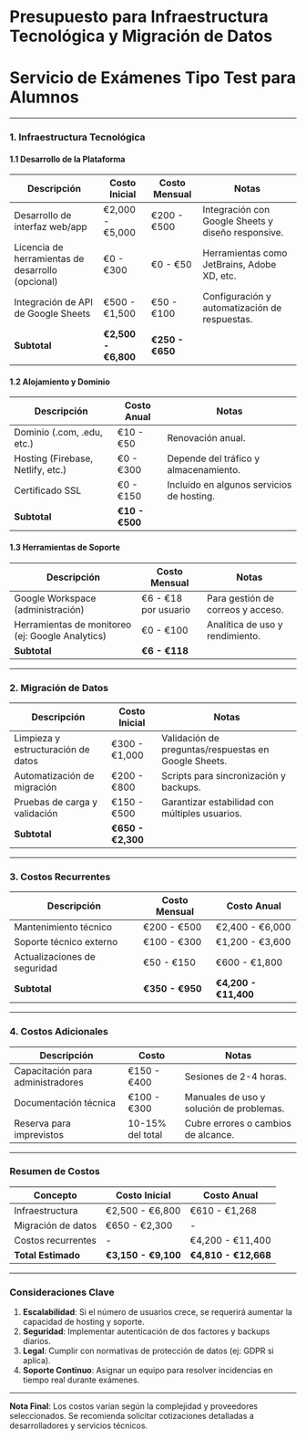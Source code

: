 # **Presupuesto para Infraestructura Tecnológica y Migración de Datos**  
# **Servicio de Exámenes Tipo Test para Alumnos**  

---

### **1. Infraestructura Tecnológica**  
#### **1.1 Desarrollo de la Plataforma**  
| **Descripción** | **Costo Inicial** | **Costo Mensual** | **Notas** |  
|------------------|--------------------|-------------------|-----------|  
| Desarrollo de interfaz web/app | €2,000 - €5,000 | €200 - €500 | Integración con Google Sheets y diseño responsive. |  
| Licencia de herramientas de desarrollo (opcional) | €0 - €300 | €0 - €50 | Herramientas como JetBrains, Adobe XD, etc. |  
| Integración de API de Google Sheets | €500 - €1,500 | €50 - €100 | Configuración y automatización de respuestas. |  
| **Subtotal** | **€2,500 - €6,800** | **€250 - €650** | |  

#### **1.2 Alojamiento y Dominio**  
| **Descripción** | **Costo Anual** | **Notas** |  
|------------------|------------------|-----------|  
| Dominio (.com, .edu, etc.) | €10 - €50 | Renovación anual. |  
| Hosting (Firebase, Netlify, etc.) | €0 - €300 | Depende del tráfico y almacenamiento. |  
| Certificado SSL | €0 - €150 | Incluido en algunos servicios de hosting. |  
| **Subtotal** | **€10 - €500** | |  

#### **1.3 Herramientas de Soporte**  
| **Descripción** | **Costo Mensual** | **Notas** |  
|------------------|-------------------|-----------|  
| Google Workspace (administración) | €6 - €18 por usuario | Para gestión de correos y acceso. |  
| Herramientas de monitoreo (ej: Google Analytics) | €0 - €100 | Analítica de uso y rendimiento. |  
| **Subtotal** | **€6 - €118** | |  

---

### **2. Migración de Datos**  
| **Descripción** | **Costo Inicial** | **Notas** |  
|------------------|--------------------|-----------|  
| Limpieza y estructuración de datos | €300 - €1,000 | Validación de preguntas/respuestas en Google Sheets. |  
| Automatización de migración | €200 - €800 | Scripts para sincronización y backups. |  
| Pruebas de carga y validación | €150 - €500 | Garantizar estabilidad con múltiples usuarios. |  
| **Subtotal** | **€650 - €2,300** | |  

---

### **3. Costos Recurrentes**  
| **Descripción** | **Costo Mensual** | **Costo Anual** |  
|------------------|-------------------|------------------|  
| Mantenimiento técnico | €200 - €500 | €2,400 - €6,000 |  
| Soporte técnico externo | €100 - €300 | €1,200 - €3,600 |  
| Actualizaciones de seguridad | €50 - €150 | €600 - €1,800 |  
| **Subtotal** | **€350 - €950** | **€4,200 - €11,400** |  

---

### **4. Costos Adicionales**  
| **Descripción** | **Costo** | **Notas** |  
|------------------|-----------|-----------|  
| Capacitación para administradores | €150 - €400 | Sesiones de 2-4 horas. |  
| Documentación técnica | €100 - €300 | Manuales de uso y solución de problemas. |  
| Reserva para imprevistos | 10-15% del total | Cubre errores o cambios de alcance. |  

---

### **Resumen de Costos**  
| **Concepto** | **Costo Inicial** | **Costo Anual** |  
|--------------|--------------------|------------------|  
| Infraestructura | €2,500 - €6,800 | €610 - €1,268 |  
| Migración de datos | €650 - €2,300 | - |  
| Costos recurrentes | - | €4,200 - €11,400 |  
| **Total Estimado** | **€3,150 - €9,100** | **€4,810 - €12,668** |  

---

### **Consideraciones Clave**  
1. **Escalabilidad**: Si el número de usuarios crece, se requerirá aumentar la capacidad de hosting y soporte.  
2. **Seguridad**: Implementar autenticación de dos factores y backups diarios.  
3. **Legal**: Cumplir con normativas de protección de datos (ej: GDPR si aplica).  
4. **Soporte Continuo**: Asignar un equipo para resolver incidencias en tiempo real durante exámenes.  

---

**Nota Final**: Los costos varían según la complejidad y proveedores seleccionados. Se recomienda solicitar cotizaciones detalladas a desarrolladores y servicios técnicos.
